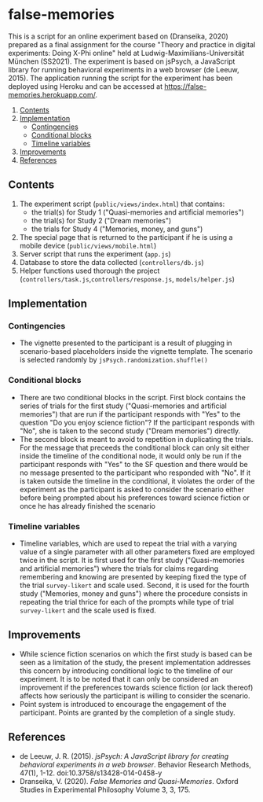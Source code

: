 # false-memories
This is a script for an online experiment based on (Dranseika, 2020) prepared as a final assignment for the course "Theory and practice in digital experiments: Doing X-Phi online" held at Ludwig-Maximilians-Universität München (SS2021). The experiment is based on jsPsych, a JavaScript library for running behavioral experiments in a web browser (de Leeuw, 2015). The application running the script for the experiment has been deployed using Heroku and can be accessed at https://false-memories.herokuapp.com/. 

  1. [Contents](#contents)
  2. [Implementation](#implementation)
      * [Contingencies](#contingencies)
      * [Conditional blocks](#conditional-blocks)
      * [Timeline variables](#timeline-variables)
  3. [Improvements](#improvements)
  4. [References](#references)

## Contents
1. The experiment script (`public/views/index.html`) that contains: 
    - the trial(s) for Study 1 ("Quasi-memories and artificial memories")
    - the trial(s) for Study 2 ("Dream memories")
    - the trials for Study 4 ("Memories, money, and guns")
2. The special page that is returned to the participant if he is using a mobile device (`public/views/mobile.html`)
3. Server script that runs the experiment (`app.js`)
4. Database to store the data collected (`controllers/db.js`)
5. Helper functions used thorough the project (`controllers/task.js`,`controllers/response.js`, `models/helper.js`) 

## Implementation
### Contingencies
- The vignette presented to the participant is a result of plugging in scenario-based placeholders inside the vignette template. The scenario is selected randomly by `jsPsych.randomization.shuffle()`

### Conditional blocks
- There are two conditional blocks in the script. First block contains the series of trials for the first study ("Quasi-memories and artificial memories") that are run if the participant responds with "Yes" to the question "Do you enjoy science fiction"? If the participant responds with "No", she is taken to the second study ("Dream memories") directly.
- The second block is meant to avoid to repetition in duplicating the trials. For the message that preceeds the conditional block can only sit either inside the timeline of the conditional node, it would only be run if the participant responds with "Yes" to the SF question and there would be no message presented to the participant who responded with "No". If it is taken outside the timeline in the conditional, it violates the order of the experiment as the participant is asked to consider the scenario either before being prompted about his preferences toward science fiction or once he has already finished the scenario

### Timeline variables
- Timeline variables, which are used to repeat the trial with a varying value of a single parameter with all other parameters fixed are employed twice in the script. It is first used for the first study ("Quasi-memories and artificial memories") where the trials for claims regarding remembering and knowing are presented by keeping fixed the type of the trial `survey-likert` and scale used. Second, it is used for the fourth study ("Memories, money and guns") where the procedure consists in repeating the trial thrice for each of the prompts while type of trial `survey-likert` and the scale used is fixed. 

## Improvements
- While science fiction scenarios on which the first study is based can be seen as a limitation of the study, the present implementation addresses this concern by introducing conditional logic to the timeline of our experiment. It is to be noted that it can only be considered an improvement if the preferences towards science fiction (or lack thereof) affects how seriously the participant is willing to consider the scenario.
- Point system is introduced to encourage the engagement of the participant. Points are granted by the completion of a single study.

## References
- de Leeuw, J. R. (2015). *jsPsych: A JavaScript library for creating behavioral experiments in a web browser*. Behavior Research Methods, 47(1), 1-12. doi:10.3758/s13428-014-0458-y
- Dranseika, V. (2020). *False Memories and Quasi-Memories*. Oxford Studies in Experimental Philosophy Volume 3, 3, 175.
